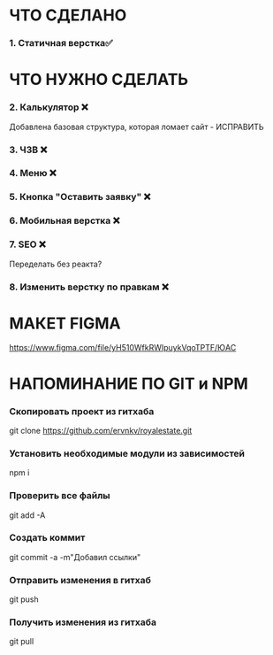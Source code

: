 # ЧТО СДЕЛАНО
### 1. Статичная верстка✅


# ЧТО НУЖНО СДЕЛАТЬ
### 2. Калькулятор ❌
Добавлена базовая структура, которая ломает сайт - ИСПРАВИТЬ
### 3. ЧЗВ ❌
### 4. Меню ❌
### 5. Кнопка "Оставить заявку" ❌
### 6. Мобильная верстка ❌
### 7. SEO ❌
Переделать без реакта?
### 8. Изменить верстку по правкам ❌


# МАКЕТ FIGMA
https://www.figma.com/file/yH510WfkRWIpuykVqoTPTF/ЮАС


# НАПОМИНАНИЕ ПО GIT и NPM
### Скопировать проект из гитхаба
git clone https://github.com/ervnkv/royalestate.git
### Установить необходимые модули из зависимостей
npm i

### Проверить все файлы
git add -A
### Создать коммит
git commit -a -m"Добавил ссылки"
### Отправить изменения в гитхаб
git push
### Получить изменения из гитхаба
git pull


